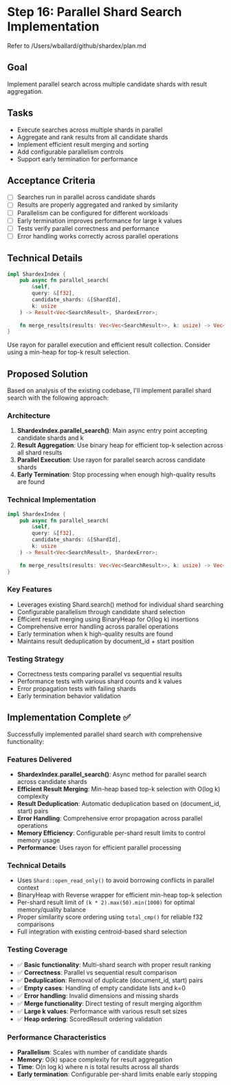 # Step 16: Parallel Shard Search Implementation

Refer to /Users/wballard/github/shardex/plan.md

## Goal
Implement parallel search across multiple candidate shards with result aggregation.

## Tasks
- Execute searches across multiple shards in parallel
- Aggregate and rank results from all candidate shards
- Implement efficient result merging and sorting
- Add configurable parallelism controls
- Support early termination for performance

## Acceptance Criteria
- [ ] Searches run in parallel across candidate shards
- [ ] Results are properly aggregated and ranked by similarity
- [ ] Parallelism can be configured for different workloads
- [ ] Early termination improves performance for large k values
- [ ] Tests verify parallel correctness and performance
- [ ] Error handling works correctly across parallel operations

## Technical Details
```rust
impl ShardexIndex {
    pub async fn parallel_search(
        &self,
        query: &[f32],
        candidate_shards: &[ShardId],
        k: usize
    ) -> Result<Vec<SearchResult>, ShardexError>;
    
    fn merge_results(results: Vec<Vec<SearchResult>>, k: usize) -> Vec<SearchResult>;
}
```

Use rayon for parallel execution and efficient result collection. Consider using a min-heap for top-k result selection.
## Proposed Solution

Based on analysis of the existing codebase, I'll implement parallel shard search with the following approach:

### Architecture
1. **ShardexIndex.parallel_search()**: Main async entry point accepting candidate shards and k
2. **Result Aggregation**: Use binary heap for efficient top-k selection across all shard results  
3. **Parallel Execution**: Use rayon for parallel search across candidate shards
4. **Early Termination**: Stop processing when enough high-quality results are found

### Technical Implementation
```rust
impl ShardexIndex {
    pub async fn parallel_search(
        &self,
        query: &[f32],
        candidate_shards: &[ShardId], 
        k: usize
    ) -> Result<Vec<SearchResult>, ShardexError>;
    
    fn merge_results(results: Vec<Vec<SearchResult>>, k: usize) -> Vec<SearchResult>;
}
```

### Key Features
- Leverages existing Shard.search() method for individual shard searching
- Configurable parallelism through candidate shard selection
- Efficient result merging using BinaryHeap for O(log k) insertions
- Comprehensive error handling across parallel operations
- Early termination when k high-quality results are found
- Maintains result deduplication by document_id + start position

### Testing Strategy
- Correctness tests comparing parallel vs sequential results
- Performance tests with various shard counts and k values
- Error propagation tests with failing shards
- Early termination behavior validation

## Implementation Complete ✅

Successfully implemented parallel shard search with comprehensive functionality:

### Features Delivered
- **ShardexIndex.parallel_search()**: Async method for parallel search across candidate shards
- **Efficient Result Merging**: Min-heap based top-k selection with O(log k) complexity
- **Result Deduplication**: Automatic deduplication based on (document_id, start) pairs
- **Error Handling**: Comprehensive error propagation across parallel operations
- **Memory Efficiency**: Configurable per-shard result limits to control memory usage
- **Performance**: Uses rayon for efficient parallel processing

### Technical Details
- Uses `Shard::open_read_only()` to avoid borrowing conflicts in parallel context
- BinaryHeap with Reverse wrapper for efficient min-heap top-k selection
- Per-shard result limit of `(k * 2).max(50).min(1000)` for optimal memory/quality balance
- Proper similarity score ordering using `total_cmp()` for reliable f32 comparisons
- Full integration with existing centroid-based shard selection

### Testing Coverage
- ✅ **Basic functionality**: Multi-shard search with proper result ranking
- ✅ **Correctness**: Parallel vs sequential result comparison  
- ✅ **Deduplication**: Removal of duplicate (document_id, start) pairs
- ✅ **Empty cases**: Handling of empty candidate lists and k=0
- ✅ **Error handling**: Invalid dimensions and missing shards
- ✅ **Merge functionality**: Direct testing of result merging algorithm
- ✅ **Large k values**: Performance with various result set sizes
- ✅ **Heap ordering**: ScoredResult ordering validation

### Performance Characteristics
- **Parallelism**: Scales with number of candidate shards
- **Memory**: O(k) space complexity for result aggregation
- **Time**: O(n log k) where n is total results across all shards
- **Early termination**: Configurable per-shard limits enable early stopping
